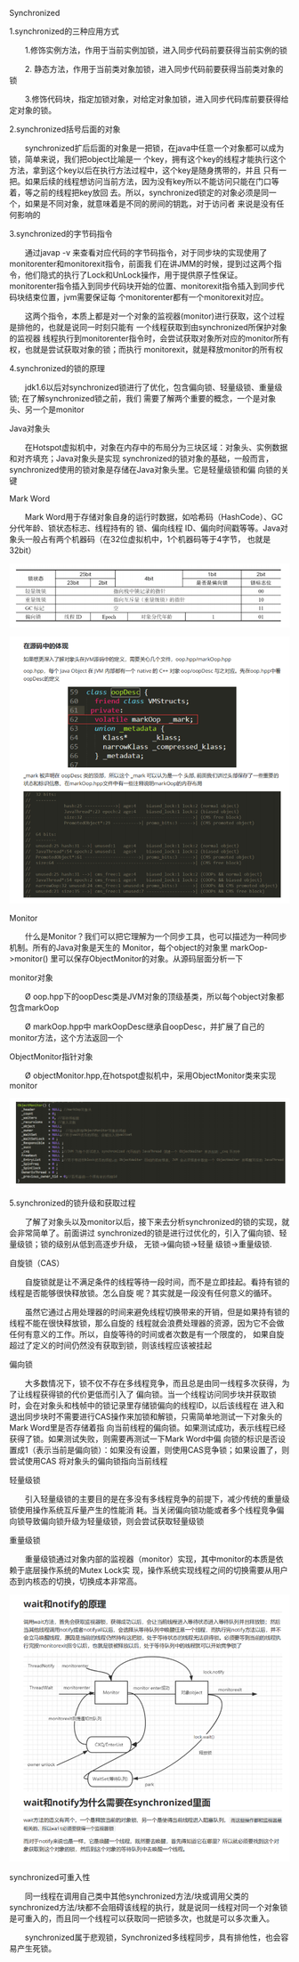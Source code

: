 Synchronized

1.synchronized的三种应用方式

　　1.修饰实例方法，作用于当前实例加锁，进入同步代码前要获得当前实例的锁

　　2. 静态方法，作用于当前类对象加锁，进入同步代码前要获得当前类对象的锁

　　3.修饰代码块，指定加锁对象，对给定对象加锁，进入同步代码库前要获得给定对象的锁。

2.synchronized括号后面的对象

　　synchronized扩后后面的对象是一把锁，在java中任意一个对象都可以成为锁，简单来说，我们把object比喻是一
个key，拥有这个key的线程才能执行这个方法，拿到这个key以后在执行方法过程中，这个key是随身携带的，并且
只有一把。如果后续的线程想访问当前方法，因为没有key所以不能访问只能在门口等着，等之前的线程把key放回
去。所以，synchronized锁定的对象必须是同一个，如果是不同对象，就意味着是不同的房间的钥匙，对于访问者
来说是没有任何影响的

3.synchronized的字节码指令

　　通过javap -v 来查看对应代码的字节码指令，对于同步块的实现使用了monitorenter和monitorexit指令，前面我
们在讲JMM的时候，提到过这两个指令，他们隐式的执行了Lock和UnLock操作，用于提供原子性保证。
monitorenter指令插入到同步代码块开始的位置、monitorexit指令插入到同步代码块结束位置，jvm需要保证每
个monitorenter都有一个monitorexit对应。

　　这两个指令，本质上都是对一个对象的监视器(monitor)进行获取，这个过程是排他的，也就是说同一时刻只能有
一个线程获取到由synchronized所保护对象的监视器
线程执行到monitorenter指令时，会尝试获取对象所对应的monitor所有权，也就是尝试获取对象的锁；而执行
monitorexit，就是释放monitor的所有权

4.synchronized的锁的原理

　　jdk1.6以后对synchronized锁进行了优化，包含偏向锁、轻量级锁、重量级锁; 在了解synchronized锁之前，我们
需要了解两个重要的概念，一个是对象头、另一个是monitor

Java对象头

　　在Hotspot虚拟机中，对象在内存中的布局分为三块区域：对象头、实例数据和对齐填充；Java对象头是实现
synchronized的锁对象的基础，一般而言，synchronized使用的锁对象是存储在Java对象头里。它是轻量级锁和偏
向锁的关键

Mark Word

　　Mark Word用于存储对象自身的运行时数据，如哈希码（HashCode）、GC分代年龄、锁状态标志、线程持有的
锁、偏向线程 ID、偏向时间戳等等。Java对象头一般占有两个机器码（在32位虚拟机中，1个机器码等于4字节，
也就是32bit）

![Threads](../images/markword.png)

![Threads](../images/synchronized源码体现.png)


Monitor

　　什么是Monitor？我们可以把它理解为一个同步工具，也可以描述为一种同步机制。所有的Java对象是天生的
Monitor，每个object的对象里 markOop->monitor() 里可以保存ObjectMonitor的对象。从源码层面分析一下

monitor对象

　　Ø oop.hpp下的oopDesc类是JVM对象的顶级基类，所以每个object对象都包含markOop

　　Ø markOop.hpp中 markOopDesc继承自oopDesc，并扩展了自己的monitor方法，这个方法返回一个

ObjectMonitor指针对象

　　Ø objectMonitor.hpp,在hotspot虚拟机中，采用ObjectMonitor类来实现monitor

![Threads](../images/ObjectMonitor.png)

5.synchronized的锁升级和获取过程

　　了解了对象头以及monitor以后，接下来去分析synchronized的锁的实现，就会非常简单了。前面讲过
synchronized的锁是进行过优化的，引入了偏向锁、轻量级锁；锁的级别从低到高逐步升级， 无锁->偏向锁->轻量
级锁->重量级锁.

自旋锁（CAS）

　　自旋锁就是让不满足条件的线程等待一段时间，而不是立即挂起。看持有锁的线程是否能够很快释放锁。怎么自旋
呢？其实就是一段没有任何意义的循环。

　　虽然它通过占用处理器的时间来避免线程切换带来的开销，但是如果持有锁的线程不能在很快释放锁，那么自旋的
线程就会浪费处理器的资源，因为它不会做任何有意义的工作。所以，自旋等待的时间或者次数是有一个限度的，
如果自旋超过了定义的时间仍然没有获取到锁，则该线程应该被挂起

偏向锁

　　大多数情况下，锁不仅不存在多线程竞争，而且总是由同一线程多次获得，为了让线程获得锁的代价更低而引入了
偏向锁。当一个线程访问同步块并获取锁时，会在对象头和栈帧中的锁记录里存储锁偏向的线程ID，以后该线程在
进入和退出同步块时不需要进行CAS操作来加锁和解锁，只需简单地测试一下对象头的Mark Word里是否存储着指
向当前线程的偏向锁。如果测试成功，表示线程已经获得了锁。如果测试失败，则需要再测试一下Mark Word中偏
向锁的标识是否设置成1（表示当前是偏向锁）：如果没有设置，则使用CAS竞争锁；如果设置了，则尝试使用CAS
将对象头的偏向锁指向当前线程

轻量级锁

　　引入轻量级锁的主要目的是在多没有多线程竞争的前提下，减少传统的重量级锁使用操作系统互斥量产生的性能消
耗。当关闭偏向锁功能或者多个线程竞争偏向锁导致偏向锁升级为轻量级锁，则会尝试获取轻量级锁

重量级锁

　　重量级锁通过对象内部的监视器（monitor）实现，其中monitor的本质是依赖于底层操作系统的Mutex Lock实
现，操作系统实现线程之间的切换需要从用户态到内核态的切换，切换成本非常高。

![Threads](../images/waitAndNotify.png)


synchronized可重入性

　　同一线程在调用自己类中其他synchronized方法/块或调用父类的synchronized方法/块都不会阻碍该线程的执行，就是说同一线程对同一个对象锁是可重入的，而且同一个线程可以获取同一把锁多次，也就是可以多次重入。

　　synchronized属于悲观锁，Synchronized多线程同步，具有排他性，也会容易产生死锁。